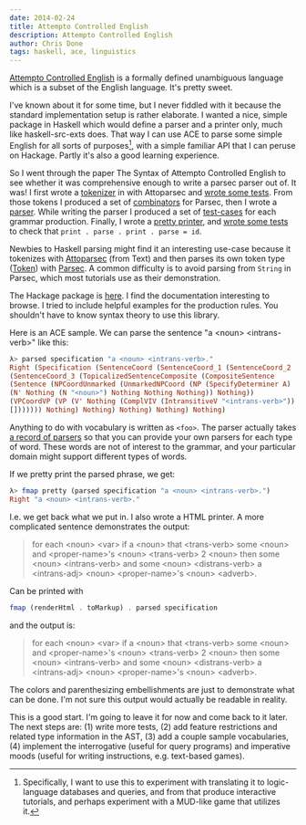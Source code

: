 ```yaml
---
date: 2014-02-24
title: Attempto Controlled English
description: Attempto Controlled English
author: Chris Done
tags: haskell, ace, linguistics
---
```


[Attempto Controlled English](http://en.wikipedia.org/wiki/Attempto_Controlled_English)
is a formally defined unambiguous language which is a subset of the
English language. It's pretty sweet.

I've known about it for some time, but I never fiddled with it because
the standard implementation setup is rather elaborate. I wanted a
nice, simple package in Haskell which would define a parser and a
printer only, much like haskell-src-exts does. That way I can use ACE
to parse some simple English for all sorts of purposes[^1], with a simple
familiar API that I can peruse on Hackage. Partly it's also a good
learning experience.

So I went through the paper The Syntax of Attempto Controlled English
to see whether it was comprehensive enough to write a parsec parser
out of. It was! I first wrote a
[tokenizer](https://github.com/chrisdone/ace/blob/master/src/ACE/Tokenizer.hs)
in with Attoparsec and
[wrote some tests](https://github.com/chrisdone/ace/blob/master/test/Main.hs#L39). From
those tokens I produced a set of
[combinators](https://github.com/chrisdone/ace/blob/master/src/ACE/Combinators.hs)
for Parsec, then I wrote a
[parser](https://github.com/chrisdone/ace/blob/master/src/ACE/Parsers.hs). While
writing the parser I produced a set of
[test-cases](https://github.com/chrisdone/ace/blob/master/test/Main.hs#L67)
for each grammar production.  Finally, I wrote a
[pretty printer](https://github.com/chrisdone/ace/blob/master/src/ACE/Pretty.hs),
and
[wrote some tests](https://github.com/chrisdone/ace/blob/master/test/Main.hs#L599)
to check that `print . parse . print . parse = id`.

Newbies to Haskell parsing might find it an interesting use-case
because it tokenizes with
[Attoparsec](http://hackage.haskell.org/package/attoparsec) (from
Text) and then parses its own token type
([Token](http://hackage.haskell.org/package/ace-0.3/docs/ACE-Types-Tokens.html))
with [Parsec](http://hackage.haskell.org/package/parsec). A common
difficulty is to avoid parsing from `String` in Parsec, which most
tutorials use as their demonstration.

The Hackage package is
[here](http://hackage.haskell.org/package/ace). I find the
documentation interesting to browse. I tried to include helpful
examples for the production rules. You shouldn't have to know syntax
theory to use this library.

Here is an ACE sample. We can parse the sentence "a &lt;noun&gt;
&lt;intrans-verb&gt;" like this:

``` haskell
λ> parsed specification "a <noun> <intrans-verb>."
Right (Specification (SentenceCoord (SentenceCoord_1 (SentenceCoord_2
(SentenceCoord_3 (TopicalizedSentenceComposite (CompositeSentence
(Sentence (NPCoordUnmarked (UnmarkedNPCoord (NP (SpecifyDeterminer A)
(N' Nothing (N "<noun>") Nothing Nothing Nothing)) Nothing))
(VPCoordVP (VP (V' Nothing (ComplVIV (IntransitiveV "<intrans-verb>"))
[])))))) Nothing) Nothing) Nothing) Nothing) Nothing)
```

Anything to do with vocabulary is written as `<foo>`. The parser
actually takes
[a record of parsers](http://hackage.haskell.org/package/ace-0.3/docs/ACE-Parsers.html#t:ACEParser)
so that you can provide your own parsers for each type of word. These
words are not of interest to the grammar, and your particular domain
might support different types of words.

If we pretty print the parsed phrase, we get:

``` haskell
λ> fmap pretty (parsed specification "a <noun> <intrans-verb>.")
Right "a <noun> <intrans-verb>."
```

I.e. we get back what we put in. I also wrote a HTML printer. A more
complicated sentence demonstrates the output:

> for each &lt;noun&gt; &lt;var&gt; if a &lt;noun&gt; that
> &lt;trans-verb&gt; some &lt;noun&gt; and &lt;proper-name&gt;'s
> &lt;noun&gt; &lt;trans-verb&gt; 2 &lt;noun&gt; then some
> &lt;noun&gt; &lt;intrans-verb&gt; and some &lt;noun&gt;
> &lt;distrans-verb&gt; a &lt;intrans-adj&gt; &lt;noun&gt;
> &lt;proper-name&gt;'s &lt;noun&gt; &lt;adverb&gt;.

Can be printed with

``` haskell
fmap (renderHtml . toMarkup) . parsed specification
```

and the output is:

<blockquote><p><span title="specification" class="ace-specification"><span title="sentence-or" class="ace-sentence-or"><span title="sentence-and" class="ace-sentence-and"><span title="sentence-or" class="ace-sentence-or"><span title="sentence-and" class="ace-sentence-and"><span title="universal-topic" class="ace-universal-topic"><span title="universal-quantor" class="ace-universal-quantor"><span title="universal-quantor" class="ace-universal-quantor">for each</span></span> <span title="n_" class="ace-n_"><span title="n" class="ace-n">&lt;noun&gt;</span> <span title="appos-coord" class="ace-appos-coord"><span title="apposition" class="ace-apposition"><span title="variable" class="ace-variable">&lt;var&gt;</span></span></span></span></span> <span title="sentence-or" class="ace-sentence-or"><span title="sentence-and" class="ace-sentence-and"><span title="sentence-or" class="ace-sentence-or"><span title="sentence-and" class="ace-sentence-and"><span title="conditional" class="ace-conditional"><span title="if-if" class="ace-if-if">if </span><span title="sentence-or" class="ace-sentence-or"><span title="sentence-and" class="ace-sentence-and"><span title="sentence-or" class="ace-sentence-or"><span title="sentence-and" class="ace-sentence-and"><span title="sentence" class="ace-sentence"><span title="npcoord" class="ace-npcoord"><span title="np" class="ace-np"><span title="specifier" class="ace-specifier"><span title="determiner" class="ace-determiner">a</span></span> <span title="n_" class="ace-n_"><span title="n" class="ace-n">&lt;noun&gt;</span> <span title="relative-clause-coord" class="ace-relative-clause-coord"><span title="relative-clause" class="ace-relative-clause"><span title="relative-clause-that" class="ace-relative-clause-that">that </span><span title="vp-coord" class="ace-vp-coord"><span title="vp" class="ace-vp"><span title="v_" class="ace-v_"><span title="compl-v" class="ace-compl-v"><span title="transitive-v" class="ace-transitive-v">&lt;trans-verb&gt;</span> <span title="npcoord" class="ace-npcoord"><span title="np" class="ace-np"><span title="specifier" class="ace-specifier"><span title="determiner" class="ace-determiner">some</span></span> <span title="n_" class="ace-n_"><span title="n" class="ace-n">&lt;noun&gt;</span></span></span><span title="unmarked-npcoord-and" class="ace-unmarked-npcoord-and"> and </span><span title="np" class="ace-np"><span title="specifier" class="ace-specifier"><span title="possessive-np-coord" class="ace-possessive-np-coord"><span title="proper-name" class="ace-proper-name">&lt;proper-name&gt;</span><span title="genitive-tail" class="ace-genitive-tail"><span title="genitive-tail" class="ace-genitive-tail"><span title="saxon-genitive-marker" class="ace-saxon-genitive-marker">&#39;s</span></span></span></span></span> <span title="n_" class="ace-n_"><span title="n" class="ace-n">&lt;noun&gt;</span></span></span></span></span></span></span></span></span></span></span></span></span> <span title="vp-coord" class="ace-vp-coord"><span title="vp" class="ace-vp"><span title="v_" class="ace-v_"><span title="compl-v" class="ace-compl-v"><span title="transitive-v" class="ace-transitive-v">&lt;trans-verb&gt;</span> <span title="npcoord" class="ace-npcoord"><span title="np" class="ace-np"><span title="specifier" class="ace-specifier"><span title="number-p" class="ace-number-p">2</span></span> <span title="n_" class="ace-n_"><span title="n" class="ace-n">&lt;noun&gt;</span></span></span></span></span></span></span></span></span></span></span></span></span><span title="if-then" class="ace-if-then"> then </span><span title="sentence-or" class="ace-sentence-or"><span title="sentence-and" class="ace-sentence-and"><span title="sentence-or" class="ace-sentence-or"><span title="sentence-and" class="ace-sentence-and"><span title="sentence" class="ace-sentence"><span title="npcoord" class="ace-npcoord"><span title="np" class="ace-np"><span title="specifier" class="ace-specifier"><span title="determiner" class="ace-determiner">some</span></span> <span title="n_" class="ace-n_"><span title="n" class="ace-n">&lt;noun&gt;</span></span></span></span> <span title="vp-coord" class="ace-vp-coord"><span title="vp" class="ace-vp"><span title="v_" class="ace-v_"><span title="compl-v" class="ace-compl-v"><span title="intransitive-v" class="ace-intransitive-v">&lt;intrans-verb&gt;</span></span></span></span></span></span><span title="sentence-op" class="ace-sentence-op"> and </span><span title="sentence-and" class="ace-sentence-and"><span title="sentence" class="ace-sentence"><span title="npcoord" class="ace-npcoord"><span title="np" class="ace-np"><span title="specifier" class="ace-specifier"><span title="determiner" class="ace-determiner">some</span></span> <span title="n_" class="ace-n_"><span title="n" class="ace-n">&lt;noun&gt;</span></span></span></span> <span title="vp-coord" class="ace-vp-coord"><span title="vp" class="ace-vp"><span title="v_" class="ace-v_"><span title="compl-v" class="ace-compl-v"><span title="distransitive-v" class="ace-distransitive-v">&lt;distrans-verb&gt;</span> <span title="npcoord" class="ace-npcoord"><span title="np" class="ace-np"><span title="specifier" class="ace-specifier"><span title="determiner" class="ace-determiner">a</span></span> <span title="n_" class="ace-n_"><span title="adjective-coord" class="ace-adjective-coord"><span title="intransitive-adjective" class="ace-intransitive-adjective">&lt;intrans-adj&gt;</span></span> <span title="n" class="ace-n">&lt;noun&gt;</span></span></span></span> <span title="npcoord" class="ace-npcoord"><span title="np" class="ace-np"><span title="specifier" class="ace-specifier"><span title="possessive-np-coord" class="ace-possessive-np-coord"><span title="proper-name" class="ace-proper-name">&lt;proper-name&gt;</span><span title="genitive-tail" class="ace-genitive-tail"><span title="genitive-tail" class="ace-genitive-tail"><span title="saxon-genitive-marker" class="ace-saxon-genitive-marker">&#39;s</span></span></span></span></span> <span title="n_" class="ace-n_"><span title="n" class="ace-n">&lt;noun&gt;</span></span></span></span></span> <span title="v-modifier" class="ace-v-modifier"><span title="adverb-coord" class="ace-adverb-coord"><span title="adverb" class="ace-adverb">&lt;adverb&gt;</span></span></span></span></span></span></span></span></span></span></span></span></span></span></span></span></span></span></span></span></span><span title="period" class="ace-period">.</span></span></p></blockquote>

The colors and parenthesizing embellishments are just to demonstrate
what can be done. I'm not sure this output would actually be readable
in reality.

This is a good start. I'm going to leave it for now and come back to
it later. The next steps are: (1) write more tests, (2) add feature
restrictions and related type information in the AST, (3) add a couple
sample vocabularies, (4) implement the interrogative (useful for query
programs) and imperative moods (useful for writing instructions,
e.g. text-based games).

[^1]: Specifically, I want to use this to experiment with translating
it to logic-language databases and queries, and from that produce
interactive tutorials, and perhaps experiment with a MUD-like game
that utilizes it.
